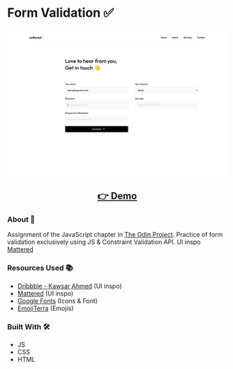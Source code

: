 # Form Validation ✅

<p align="center">
  <img src="screenshot/screenshot.png" width="650px" alt="screenshot">
</p>
<h2 align="center">
  <a href="https://amadeuio.github.io/form-validation-with-js">👉 Demo</a>
</h2>

### About 📖

Assignment of the JavaScript chapter in [The Odin Project](https://www.theodinproject.com). Practice of form validation exclusively using JS & Constraint Validation API. UI inspo [Mattered](https://www.mattered.com/contact)

### Resources Used 📚

- [Dribbble - Kawsar Ahmed](https://dribbble.com/shots/18559477-Contact-form-Mattered) (UI inspo)
- [Mattered](https://www.mattered.com/contact) (UI inspo)
- [Google Fonts](https://fonts.google.com) (Icons & Font)
- [EmojiTerra](https://emojiterra.com) (Emojis)

### Built With 🛠️

- JS
- CSS
- HTML

